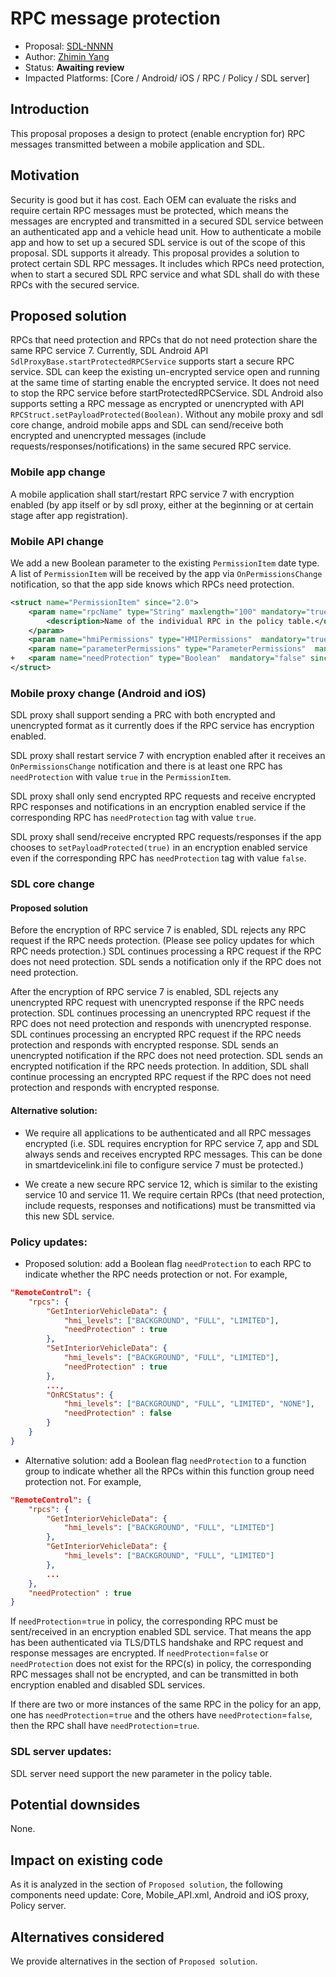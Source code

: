 # RPC message protection

* Proposal: [SDL-NNNN](NNNN-rpc-message-protection.md)
* Author: [Zhimin Yang](https://github.com/yang1070)
* Status: **Awaiting review**
* Impacted Platforms: [Core / Android/ iOS / RPC / Policy / SDL server]

## Introduction
This proposal proposes a design to protect (enable encryption for) RPC messages transmitted between a mobile application and SDL.

## Motivation
Security is good but it has cost. Each OEM can evaluate the risks and require certain RPC messages must be protected, which means the messages are encrypted and transmitted in a secured SDL service between an authenticated app and a vehicle head unit. How to authenticate a mobile app and how to set up a secured SDL service is out of the scope of this proposal. SDL supports it already. This proposal provides a solution to protect certain SDL RPC messages. It includes which RPCs need protection, when to start a secured SDL RPC service and what SDL shall do with these RPCs with the secured service.

## Proposed solution


RPCs that need protection and RPCs that do not need protection share the same RPC service 7. Currently, SDL Android API `SdlProxyBase.startProtectedRPCService` supports start a secure RPC service. SDL can keep the existing un-encrypted service open and running at the same time of starting enable the encrypted service. It does not need to stop the RPC service before startProtectedRPCService. SDL Android also supports setting a RPC message as encrypted or unencrypted with API `RPCStruct.setPayloadProtected(Boolean)`. Without any mobile proxy and sdl core change, android mobile apps and SDL can send/receive both encrypted and unencrypted messages (include requests/responses/notifications) in the same secured RPC service.

### Mobile app change
A mobile application shall start/restart RPC service 7 with encryption enabled (by app itself or by sdl proxy, either at the beginning or at certain stage after app registration). 


### Mobile API change
We add a new Boolean parameter to the existing `PermissionItem` date type. A list of `PermissionItem` will be received by the app via `OnPermissionsChange` notification, so that the app side knows which RPCs need protection.

```xml
<struct name="PermissionItem" since="2.0">
    <param name="rpcName" type="String" maxlength="100" mandatory="true">
        <description>Name of the individual RPC in the policy table.</description>
    </param>
    <param name="hmiPermissions" type="HMIPermissions"  mandatory="true"/>
    <param name="parameterPermissions" type="ParameterPermissions"  mandatory="true"/>
+   <param name="needProtection" type="Boolean"  mandatory="false" since="5.1"/>
</struct>
```

### Mobile proxy change (Android and iOS)
SDL proxy shall support sending a PRC with both encrypted and unencrypted format as it currently does if the RPC service has encryption enabled. 

SDL proxy shall restart service 7 with encryption enabled after it receives an `OnPermissionsChange` notification and there is at least one RPC has `needProtection` with value `true` in the `PermissionItem`. 

SDL proxy shall only send encrypted RPC requests and receive encrypted RPC responses and notifications in an encryption enabled service if the corresponding RPC has `needProtection` tag with value `true`.

SDL proxy shall send/receive encrypted RPC requests/responses if the app chooses to `setPayloadProtected(true)` in an encryption enabled service even if the corresponding RPC has `needProtection` tag with value `false`.



### SDL core change

#### Proposed solution
Before the encryption of RPC service 7 is enabled, SDL rejects any RPC request if the RPC needs protection. (Please see policy updates for which RPC needs protection.) SDL continues processing a RPC request if the RPC does not need protection. SDL sends a notification only if the RPC does not need protection.

After the encryption of RPC service 7 is enabled, SDL rejects any unencrypted RPC request with unencrypted response if the RPC needs protection. SDL continues processing an unencrypted RPC request if the RPC does not need protection and responds with unencrypted response. SDL continues processing an encrypted RPC request if the RPC needs protection and responds with encrypted response. SDL sends an unencrypted notification if the RPC does not need protection. SDL sends an encrypted notification if the RPC needs protection. In addition, SDL shall continue processing an encrypted RPC request if the RPC does not need protection and responds with encrypted response.


#### Alternative solution:
- We require all applications to be authenticated and all RPC messages encrypted (i.e. SDL requires encryption for RPC service 7, app and SDL always sends and receives encrypted RPC messages. This can be done in smartdevicelink.ini file to configure service 7 must be protected.)

- We create a new secure RPC service 12, which is similar to the existing service 10 and service 11. We require certain RPCs (that need protection, include requests, responses and notifications) must be transmitted via this new SDL service.


### Policy updates:
- Proposed solution: add a Boolean flag `needProtection` to each RPC to indicate whether the RPC needs protection or not. For example,  
```json
"RemoteControl": {
    "rpcs": {
        "GetInteriorVehicleData": {
            "hmi_levels": ["BACKGROUND", "FULL", "LIMITED"],
            "needProtection" : true
        },
        "SetInteriorVehicleData": {
            "hmi_levels": ["BACKGROUND", "FULL", "LIMITED"],
            "needProtection" : true
        },
        ...,
        "OnRCStatus": {
            "hmi_levels": ["BACKGROUND", "FULL", "LIMITED", "NONE"],
            "needProtection" : false
        }
    }
}
```


- Alternative solution: add a Boolean flag `needProtection` to a function group to indicate whether all the RPCs within this function group need protection not. For example, 
```json
"RemoteControl": {
    "rpcs": {
        "GetInteriorVehicleData": {
            "hmi_levels": ["BACKGROUND", "FULL", "LIMITED"]
        },
        "GetInteriorVehicleData": {
            "hmi_levels": ["BACKGROUND", "FULL", "LIMITED"]
        },
        ...
    },
    "needProtection" : true
}
```

If `needProtection`=`true` in policy, the corresponding RPC must be sent/received in an encryption enabled SDL service. That means the app has been authenticated via TLS/DTLS handshake and RPC request and response messages are encrypted. If `needProtection`=`false` or `needProtection` does not exist for the RPC(s) in policy, the corresponding RPC messages shall not be encrypted, and can be transmitted in both encryption enabled and disabled SDL services.

If there are two or more instances of the same RPC in the policy for an app, one has `needProtection`=`true` and the others have `needProtection`=`false`, then the RPC shall have `needProtection`=`true`.

### SDL server updates:
SDL server need support the new parameter in the policy table.

## Potential downsides


None.

## Impact on existing code

As it is analyzed in the section of `Proposed solution`, the following components need update: Core, Mobile_API.xml, Android and iOS proxy, Policy server.

## Alternatives considered

We provide alternatives in the section of `Proposed solution`.



